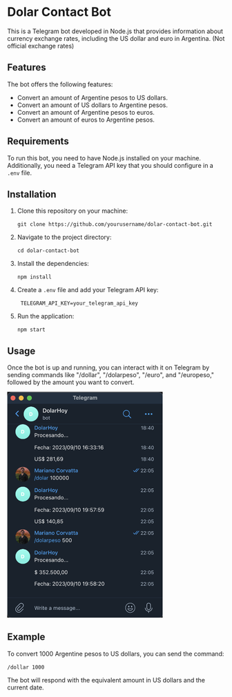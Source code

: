 # Dolar Contact Bot

This is a Telegram bot developed in Node.js that provides information about currency exchange rates, including the US dollar and euro in Argentina. (Not official exchange rates)

## Features

The bot offers the following features:

- Convert an amount of Argentine pesos to US dollars.
- Convert an amount of US dollars to Argentine pesos.
- Convert an amount of Argentine pesos to euros.
- Convert an amount of euros to Argentine pesos.

## Requirements

To run this bot, you need to have Node.js installed on your machine. Additionally, you need a Telegram API key that you should configure in a `.env` file.

## Installation

1. Clone this repository on your machine:

   ```shell
   git clone https://github.com/yourusername/dolar-contact-bot.git
   ```
2. Navigate to the project directory:

   ```shell
   cd dolar-contact-bot
   ```
3. Install the dependencies:

   ```shell
   npm install
   ```
4. Create a `.env` file and add your Telegram API key:

   ```
    TELEGRAM_API_KEY=your_telegram_api_key
   ```
5. Run the application:

   ```shell
   npm start
   ```

## Usage

Once the bot is up and running, you can interact with it on Telegram by sending commands like "/dollar", "/dolarpeso", "/euro", and "/europeso," followed by the amount you want to convert.

<img src="example.png" alt="bot sample" width="360" style="margin: 0 auto;" />

## Example

To convert 1000 Argentine pesos to US dollars, you can send the command:

 ```shell
 /dollar 1000
 ```

The bot will respond with the equivalent amount in US dollars and the current date.


